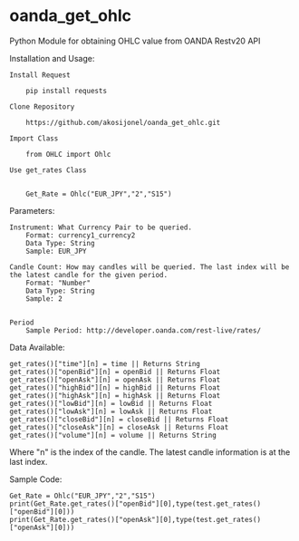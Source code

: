 # oanda_get_ohlc
Python Module for obtaining OHLC value from OANDA Restv20 API

Installation and Usage:

	Install Request

		pip install requests

	Clone Repository

		https://github.com/akosijonel/oanda_get_ohlc.git

	Import Class

		from OHLC import Ohlc

	Use get_rates Class


		Get_Rate = Ohlc("EUR_JPY","2","S15")


Parameters:
	
	Instrument: What Currency Pair to be queried.
		Format: currency1_currency2
		Data Type: String
		Sample: EUR_JPY

	Candle Count: How may candles will be queried. The last index will be the latest candle for the given period.
		Format: "Number"
		Data Type: String
		Sample: 2


	Period
		Sample Period: http://developer.oanda.com/rest-live/rates/


Data Available:

	get_rates()["time"][n] = time || Returns String
	get_rates()["openBid"][n] = openBid || Returns Float
	get_rates()["openAsk"][n] = openAsk || Returns Float
	get_rates()["highBid"][n] = highBid || Returns Float
	get_rates()["highAsk"][n] = highAsk || Returns Float
	get_rates()["lowBid"][n] = lowBid || Returns Float
	get_rates()["lowAsk"][n] = lowAsk || Returns Float
	get_rates()["closeBid"][n] = closeBid || Returns Float
	get_rates()["closeAsk"][n] = closeAsk || Returns Float
	get_rates()["volume"][n] = volume || Returns String

Where "n" is the index of the candle. The latest candle information is at the last index.

Sample Code:

	Get_Rate = Ohlc("EUR_JPY","2","S15")
	print(Get_Rate.get_rates()["openBid"][0],type(test.get_rates()["openBid"][0]))
	print(Get_Rate.get_rates()["openAsk"][0],type(test.get_rates()["openAsk"][0]))
